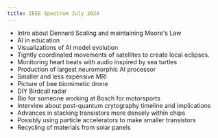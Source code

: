 ```yaml
---
title: IEEE Spectrum July 2024
---
```


- Intro about Dennard Scaling and maintaining Moore's Law
- AI in education
- Visualizations of AI model evolution
- Tightly coordinated movements of satellites to create local eclipses.
- Monitoring heart beats with audio inspired by sea turtles
- Production of largest neuromorphic AI processor
- Smaller and less expensive MRI
- Picture of bee biomimetic drone
- DIY Birdcall radar
- Bio for someone working at Bosch for motorsports
- Interview about post-quantum crytography timeline and implications
- Advances in stacking transistors more densely within chips
- Possibly using particle accelerators to make smaller transistors
- Recycling of materials from solar panels
